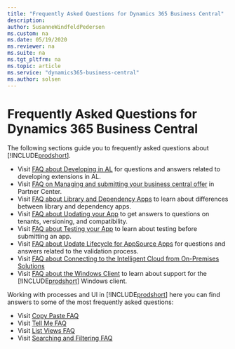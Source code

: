 ```yaml
---
title: "Frequently Asked Questions for Dynamics 365 Business Central"
description: 
author: SusanneWindfeldPedersen
ms.custom: na
ms.date: 05/19/2020
ms.reviewer: na
ms.suite: na
ms.tgt_pltfrm: na
ms.topic: article
ms.service: "dynamics365-business-central"
ms.author: solsen
---
```


# Frequently Asked Questions for Dynamics 365 Business Central

The following sections guide you to frequently asked questions about [!INCLUDE[prodshort](includes/prodshort.md)].

- Visit [FAQ about Developing in AL](developer/devenv-dev-faq.md) for questions and answers related to developing extensions in AL.
- Visit [FAQ on Managing and submitting your business central offer](developer/app-faq-offer.md) in Partner Center.
- Visit [FAQ about Library and Dependency Apps](developer/app-faq-dependencies-libraries.md) to learn about differences between library and dependency apps.
- Visit [FAQ about Updating your App](developer/app-faq-update.md) to get answers to questions on tenants, versioning, and compatibility.
- Visit [FAQ about Testing your App](developer/app-faq-test.md) to learn about testing before submitting an app.
- Visit [FAQ about Update Lifecycle for AppSource Apps](developer/devenv-update-app-life-cycle-faq.md) for questions and answers related to the validation process.
- Visit [FAQ about Connecting to the Intelligent Cloud from On-Premises Solutions](administration/faq-intelligent-cloud.md)
- Visit [FAQ about the Windows Client](faq-win-cli.md) to learn about support for the [!INCLUDE[prodshort](includes/prodshort.md)] Windows client.

Working with processes and UI in [!INCLUDE[prodshort](includes/prodshort.md)] here you can find answers to some of the most frequently asked questions:

- Visit [Copy Paste FAQ](/dynamics365/business-central/ui-copy-paste)
- Visit [Tell Me FAQ](/dynamics365/business-central/ui-search-faq)
- Visit [List Views FAQ](/dynamics365/business-central/ui-views-faq)
- Visit [Searching and Filtering FAQ](/dynamics365/business-central/ui-search-filter-faq)